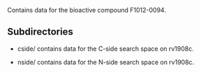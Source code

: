 Contains data for the bioactive compound F1012-0094.

## Subdirectories

- cside/ contains data for the C-side search space on rv1908c.

- nside/ contains data for the N-side search space on rv1908c.

